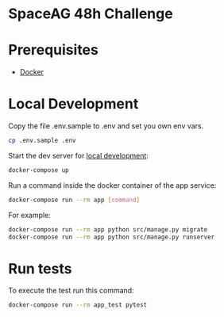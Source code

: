 # SpaceAG 48h Challenge

# Prerequisites

- [Docker](https://docs.docker.com/docker-for-mac/install/)  

# Local Development

Copy the file .env.sample to .env and set you own env vars.

```bash
cp .env.sample .env
```

Start the dev server for [local development](http://localhost:8000/):

```bash
docker-compose up
```

Run a command inside the docker container of the app service:

```bash
docker-compose run --rm app [command]
```

For example:

```bash
docker-compose run --rm app python src/manage.py migrate
docker-compose run --rm app python src/manage.py runserver
```

# Run tests

To execute the test run this command:

```bash
docker-compose run --rm app_test pytest
```
